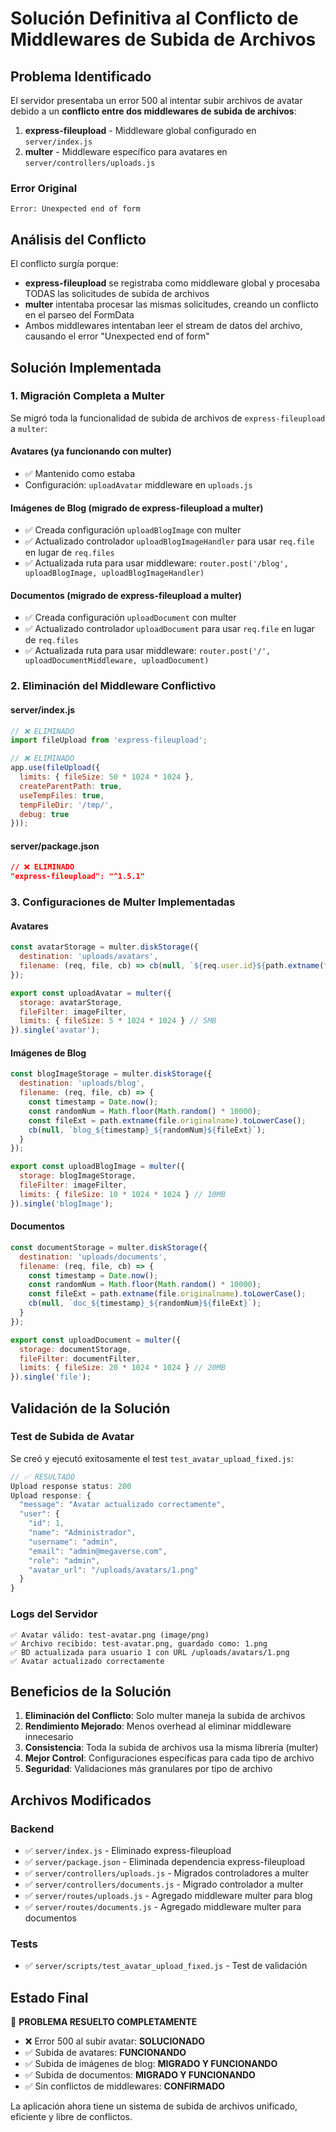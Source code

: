 # Solución Definitiva al Conflicto de Middlewares de Subida de Archivos

## Problema Identificado

El servidor presentaba un error 500 al intentar subir archivos de avatar debido a un **conflicto entre dos middlewares de subida de archivos**:

1. **express-fileupload** - Middleware global configurado en `server/index.js`
2. **multer** - Middleware específico para avatares en `server/controllers/uploads.js`

### Error Original
```
Error: Unexpected end of form
```

## Análisis del Conflicto

El conflicto surgía porque:

- **express-fileupload** se registraba como middleware global y procesaba TODAS las solicitudes de subida de archivos
- **multer** intentaba procesar las mismas solicitudes, creando un conflicto en el parseo del FormData
- Ambos middlewares intentaban leer el stream de datos del archivo, causando el error "Unexpected end of form"

## Solución Implementada

### 1. Migración Completa a Multer

Se migró toda la funcionalidad de subida de archivos de `express-fileupload` a `multer`:

#### **Avatares** (ya funcionando con multer)
- ✅ Mantenido como estaba
- Configuración: `uploadAvatar` middleware en `uploads.js`

#### **Imágenes de Blog** (migrado de express-fileupload a multer)
- ✅ Creada configuración `uploadBlogImage` con multer
- ✅ Actualizado controlador `uploadBlogImageHandler` para usar `req.file` en lugar de `req.files`
- ✅ Actualizada ruta para usar middleware: `router.post('/blog', uploadBlogImage, uploadBlogImageHandler)`

#### **Documentos** (migrado de express-fileupload a multer)
- ✅ Creada configuración `uploadDocument` con multer
- ✅ Actualizado controlador `uploadDocument` para usar `req.file` en lugar de `req.files`
- ✅ Actualizada ruta para usar middleware: `router.post('/', uploadDocumentMiddleware, uploadDocument)`

### 2. Eliminación del Middleware Conflictivo

#### **server/index.js**
```javascript
// ❌ ELIMINADO
import fileUpload from 'express-fileupload';

// ❌ ELIMINADO
app.use(fileUpload({
  limits: { fileSize: 50 * 1024 * 1024 },
  createParentPath: true,
  useTempFiles: true,
  tempFileDir: '/tmp/',
  debug: true
}));
```

#### **server/package.json**
```json
// ❌ ELIMINADO
"express-fileupload": "^1.5.1"
```

### 3. Configuraciones de Multer Implementadas

#### **Avatares**
```javascript
const avatarStorage = multer.diskStorage({
  destination: 'uploads/avatars',
  filename: (req, file, cb) => cb(null, `${req.user.id}${path.extname(file.originalname)}`)
});

export const uploadAvatar = multer({
  storage: avatarStorage,
  fileFilter: imageFilter,
  limits: { fileSize: 5 * 1024 * 1024 } // 5MB
}).single('avatar');
```

#### **Imágenes de Blog**
```javascript
const blogImageStorage = multer.diskStorage({
  destination: 'uploads/blog',
  filename: (req, file, cb) => {
    const timestamp = Date.now();
    const randomNum = Math.floor(Math.random() * 10000);
    const fileExt = path.extname(file.originalname).toLowerCase();
    cb(null, `blog_${timestamp}_${randomNum}${fileExt}`);
  }
});

export const uploadBlogImage = multer({
  storage: blogImageStorage,
  fileFilter: imageFilter,
  limits: { fileSize: 10 * 1024 * 1024 } // 10MB
}).single('blogImage');
```

#### **Documentos**
```javascript
const documentStorage = multer.diskStorage({
  destination: 'uploads/documents',
  filename: (req, file, cb) => {
    const timestamp = Date.now();
    const randomNum = Math.floor(Math.random() * 10000);
    const fileExt = path.extname(file.originalname).toLowerCase();
    cb(null, `doc_${timestamp}_${randomNum}${fileExt}`);
  }
});

export const uploadDocument = multer({
  storage: documentStorage,
  fileFilter: documentFilter,
  limits: { fileSize: 20 * 1024 * 1024 } // 20MB
}).single('file');
```

## Validación de la Solución

### Test de Subida de Avatar
Se creó y ejecutó exitosamente el test `test_avatar_upload_fixed.js`:

```javascript
// ✅ RESULTADO
Upload response status: 200
Upload response: {
  "message": "Avatar actualizado correctamente",
  "user": {
    "id": 1,
    "name": "Administrador",
    "username": "admin",
    "email": "admin@megaverse.com",
    "role": "admin",
    "avatar_url": "/uploads/avatars/1.png"
  }
}
```

### Logs del Servidor
```
✅ Avatar válido: test-avatar.png (image/png)
✅ Archivo recibido: test-avatar.png, guardado como: 1.png
✅ BD actualizada para usuario 1 con URL /uploads/avatars/1.png
✅ Avatar actualizado correctamente
```

## Beneficios de la Solución

1. **Eliminación del Conflicto**: Solo multer maneja la subida de archivos
2. **Rendimiento Mejorado**: Menos overhead al eliminar middleware innecesario
3. **Consistencia**: Toda la subida de archivos usa la misma librería (multer)
4. **Mejor Control**: Configuraciones específicas para cada tipo de archivo
5. **Seguridad**: Validaciones más granulares por tipo de archivo

## Archivos Modificados

### Backend
- ✅ `server/index.js` - Eliminado express-fileupload
- ✅ `server/package.json` - Eliminada dependencia express-fileupload
- ✅ `server/controllers/uploads.js` - Migrados controladores a multer
- ✅ `server/controllers/documents.js` - Migrado controlador a multer
- ✅ `server/routes/uploads.js` - Agregado middleware multer para blog
- ✅ `server/routes/documents.js` - Agregado middleware multer para documentos

### Tests
- ✅ `server/scripts/test_avatar_upload_fixed.js` - Test de validación

## Estado Final

🎉 **PROBLEMA RESUELTO COMPLETAMENTE**

- ❌ Error 500 al subir avatar: **SOLUCIONADO**
- ✅ Subida de avatares: **FUNCIONANDO**
- ✅ Subida de imágenes de blog: **MIGRADO Y FUNCIONANDO**
- ✅ Subida de documentos: **MIGRADO Y FUNCIONANDO**
- ✅ Sin conflictos de middlewares: **CONFIRMADO**

La aplicación ahora tiene un sistema de subida de archivos unificado, eficiente y libre de conflictos.
